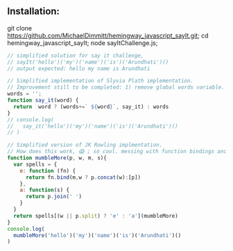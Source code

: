 ## Installation: 
git clone https://github.com/MichaelDimmitt/hemingway_javascript_sayIt.git;
cd hemingway_javascript_sayIt; node sayItChallenge.js;
```javascript
// simplified solution for say it challenge, 
// sayIt('hello')('my')('name')('is')('Arundhati')()
// output expected: hello my name is Arundhati

// Simplified implementation of Slyvia Plath implementation.
// Improvement still to be completed: 1) remove global words variable.
words = '';
function say_it(word) {
  return  word ? (words+=` ${word}`, say_it) : words
}
// console.log( 
//   say_it('hello')('my')('name')('is')('Arundhati')() 
// )

// Simplified version of JK Rowling implmentation.
// How does this work, 😱 ; so cool. messing with function bindings and then calling the function?
function mumbleMore(p, w, m, s){
  var spells = {
    e: function (fn) {
      return fn.bind(m,w ? p.concat(w):[p])
    },
    a: function(s) {
      return p.join(' ')
    }
  }
  return spells[(w || p.split) ? 'e' : 'a'](mumbleMore)
}
console.log(
  mumbleMore('hello')('my')('name')('is')('Arundhati')()
)
```
